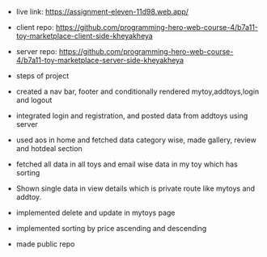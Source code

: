 * live link: https://assignment-eleven-11d98.web.app/
* client repo: https://github.com/programming-hero-web-course-4/b7a11-toy-marketplace-client-side-kheyakheya
* server repo: https://github.com/programming-hero-web-course-4/b7a11-toy-marketplace-server-side-kheyakheya

* steps of project
* created a nav bar, footer and conditionally rendered mytoy,addtoys,login and logout
* integrated login and registration, and posted data from addtoys using server
* used aos in home and fetched data category wise, made gallery, review and hotdeal section
* fetched all data in all toys and email wise data in my toy which has sorting
* Shown single data in view details which is private route like mytoys and addtoy.
* implemented delete and update in mytoys page 
* implemented sorting by price ascending and descending 
* made public repo

